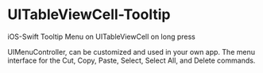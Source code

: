 # UITableViewCell-Tooltip
iOS-Swift Tooltip Menu on UITableViewCell on long press

UIMenuController, can be customized and used in your own app.
The menu interface for the Cut, Copy, Paste, Select, Select All, and Delete commands.
